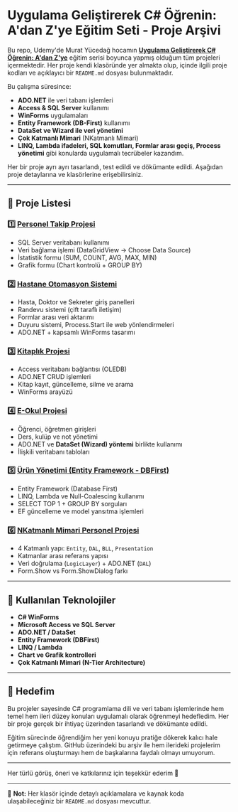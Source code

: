 # Uygulama Geliştirerek C# Öğrenin: A'dan Z'ye Eğitim Seti - Proje Arşivi

Bu repo, Udemy'de Murat Yücedağ hocamın [**Uygulama Geliştirerek C# Öğrenin: A'dan Z'ye**](https://www.udemy.com/course/sifirdan-ileri-seviye-csharp-programlama/?couponCode=MT150725G2) eğitim serisi boyunca yapmış olduğum tüm projeleri içermektedir. Her proje kendi klasöründe yer almakta olup, içinde ilgili proje kodları ve açıklayıcı bir `README.md` dosyası bulunmaktadır.

Bu çalışma süresince:

* **ADO.NET** ile veri tabanı işlemleri
* **Access & SQL Server** kullanımı
* **WinForms** uygulamaları
* **Entity Framework (DB-First)** kullanımı
* **DataSet ve Wizard ile veri yönetimi**
* **Çok Katmanlı Mimari** (NKatmanlı Mimari)
* **LINQ, Lambda ifadeleri, SQL komutları, Formlar arası geçiş, Process yönetimi**
  gibi konularda uygulamalı tecrübeler kazandım.

Her bir proje ayrı ayrı tasarlandı, test edildi ve dökümante edildi. Aşağıdan proje detaylarına ve klasörlerine erişebilirsiniz.

---

## 📁 Proje Listesi

### 1️⃣ [Personel Takip Projesi](./1_PersonelProjesi/)

* SQL Server veritabanı kullanımı
* Veri bağlama işlemi (DataGridView → Choose Data Source)
* İstatistik formu (SUM, COUNT, AVG, MAX, MIN)
* Grafik formu (Chart kontrolü + GROUP BY)

### 2️⃣ [Hastane Otomasyon Sistemi](./2_HastaneProjesi/)

* Hasta, Doktor ve Sekreter giriş panelleri
* Randevu sistemi (çift taraflı iletişim)
* Formlar arası veri aktarımı
* Duyuru sistemi, Process.Start ile web yönlendirmeleri
* ADO.NET + kapsamlı WinForms tasarımı
  
### 3️⃣ [Kitaplık Projesi](./3_KitaplikProjesi/)

* Access veritabanı bağlantısı (OLEDB)
* ADO.NET CRUD işlemleri
* Kitap kayıt, güncelleme, silme ve arama
* WinForms arayüzü

### 4️⃣ [E-Okul Projesi](./4_EOkulProje/)

* Öğrenci, öğretmen girişleri
* Ders, kulüp ve not yönetimi
* ADO.NET ve **DataSet (Wizard) yöntemi** birlikte kullanımı
* İlişkili veritabanı tabloları

### 5️⃣ [Ürün Yönetimi (Entity Framework - DBFirst)](./5_DbEntityUrunProje/)

* Entity Framework (Database First)
* LINQ, Lambda ve Null-Coalescing kullanımı
* SELECT TOP 1 + GROUP BY sorguları
* EF güncelleme ve model yansıtma işlemleri

### 6️⃣ [NKatmanlı Mimari Personel Projesi](./6_NKatmanliMimariPersonelProje/)

* 4 Katmanlı yapı: `Entity`, `DAL`, `BLL`, `Presentation`
* Katmanlar arası referans yapısı
* Veri doğrulama (`LogicLayer`) + ADO.NET (`DAL`)
* Form.Show vs Form.ShowDialog farkı

---

## 🔧 Kullanılan Teknolojiler

* **C# WinForms**
* **Microsoft Access ve SQL Server**
* **ADO.NET / DataSet**
* **Entity Framework (DBFirst)**
* **LINQ / Lambda**
* **Chart ve Grafik kontrolleri**
* **Çok Katmanlı Mimari (N-Tier Architecture)**

---

## 📌 Hedefim

Bu projeler sayesinde C# programlama dili ve veri tabanı işlemlerinde hem temel hem ileri düzey konuları uygulamalı olarak öğrenmeyi hedefledim. Her bir proje gerçek bir ihtiyaç üzerinden tasarlandı ve dökümante edildi.

Eğitim sürecinde öğrendiğim her yeni konuyu pratiğe dökerek kalıcı hale getirmeye çalıştım. GitHub üzerindeki bu arşiv ile hem ilerideki projelerim için referans oluşturmayı hem de başkalarına faydalı olmayı umuyorum.

---

Her türlü görüş, öneri ve katkılarınız için teşekkür ederim 🙏

---

📁 **Not:** Her klasör içinde detaylı açıklamalara ve kaynak koda ulaşabileceğiniz bir `README.md` dosyası mevcuttur.
